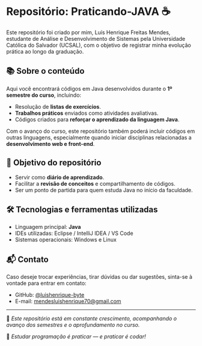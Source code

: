 # Repositório: Praticando-JAVA ☕️

Este repositório foi criado por mim, Luís Henrique Freitas Mendes, estudante de Análise e Desenvolvimento de Sistemas pela Universidade Católica do Salvador (UCSAL), com o objetivo de registrar minha evolução prática ao longo da graduação.

## 📚 Sobre o conteúdo

Aqui você encontrará códigos em Java desenvolvidos durante o **1º semestre do curso**, incluindo:

- Resolução de **listas de exercícios**.
- **Trabalhos práticos** enviados como atividades avaliativas.
- Códigos criados para **reforçar o aprendizado da linguagem Java**.

Com o avanço do curso, este repositório também poderá incluir códigos em outras linguagens, especialmente quando iniciar disciplinas relacionadas a **desenvolvimento web e front-end**.

## 📌 Objetivo do repositório

- Servir como **diário de aprendizado**.
- Facilitar a **revisão de conceitos** e compartilhamento de códigos.
- Ser um ponto de partida para quem estuda Java no início da faculdade.

## 🛠️ Tecnologias e ferramentas utilizadas

- Linguagem principal: **Java**
- IDEs utilizadas: Eclipse / IntelliJ IDEA / VS Code
- Sistemas operacionais: Windows e Linux

## 📬 Contato

Caso deseje trocar experiências, tirar dúvidas ou dar sugestões, sinta-se à vontade para entrar em contato:

- GitHub: [@luishenrique-byte](https://github.com/luishenrique-byte)
- E-mail: mendesluishenrique70@gmail.com
  
---

📌 *Este repositório está em constante crescimento, acompanhando o avanço dos semestres e o aprofundamento no curso.*

🧠 *Estudar programação é praticar — e praticar é codar!*

